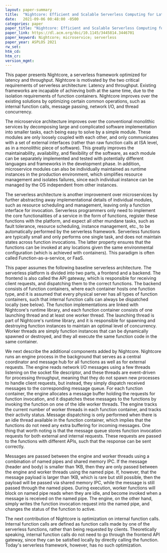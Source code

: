 ```yaml
---
layout: paper-summary
title:  "Nightcore: Efficient and Scalable Serverless Computing for Latency-Sensitive, Interactive Microservices"
date:   2021-09-06 00:48:00 -0500
categories: paper
paper_title: "Nightcore: Efficient and Scalable Serverless Computing for Latency-Sensitive, Interactive Microservices"
paper_link: https://dl.acm.org/doi/10.1145/3445814.3446701
paper_keyword: Nightcore; microservice; serverless
paper_year: ASPLOS 2021
rw_set:
htm_cd:
htm_cr:
version_mgmt:
---
```


This paper presents Nightcore, a serverless framework optimized for latency and throughput. Nightcore is motivated by 
the two critical requirements of serverless architecture: Latency and throughput. Existing frameworks are incapable of
achieving both at the same time, due to the isolation requirements of function containers.
Nightcore improves over the existing solutions by optimizing certain common operations, such as internal function
calls, message passing, network I/O, and thread concurrency.

The microservice architecture improves over the conventional monolithic services by decomposing large and complicated 
software implementation into smaller tasks, each being easy to solve by a simple module. These modules are only loosely
coupled with each other, and only communicates with a set of external interfaces (rather than raw function calls at
ISA level, as in a monolithic piece of software). This greatly improves the maintainability, availability, and 
flexibility of the software, as each module can be separately implemented and tested with potentially different 
languages and frameworks in the development phase. In addition, microservice modules can also be individually 
maintained as runtime instances in the production environment, which simplifies resource management and isolates
failures, since each individual instance can be managed by the OS independent from other instances.

The serverless architecture is another improvement over microservices by further abstracting away implementational 
details of individual modules, such as resource scheduling and management, leaving only a function interface for 
invocation. Serverless programmers only need to implement the core functionalities of a service in the form of 
functions, register these functions with the platform, and expect all other mundane tasks, such as fault tolerance,
resource scheduling, instance management, etc., to be automatically performed by the serverless framework.
Serverless functions are typically small and only performs one single task, and does not maintain states across
function invocations. The latter property ensures that the functions can be invoked at any locations given the same
environmental configuration (which is achieved with containers).
This paradigm is often called Function-as-a-service, or FaaS.

This paper assumes the following baseline serverless architecture. The serverless platform is divided into two 
parts, a frontend and a backend. The frontend is also called the API gateway, which is responsible for receiving 
client requests, and dispatching them to the correct functions. The backend consists of function containers, where
each container hosts one function type, and it is assumed that every physical server has all types of function
containers, such that internal function calls can always be dispatched locally (see below).
The function implementations are linked with Nightcore's runtime library, and each function container consists of 
one launching thread and at least one worker thread. The launching thread is part of Nightcore's runtime library, and
it is responsible for spawning and destroying function instances to maintain an optimal level of concurrency. 
Worker threads are simply function instances that can be dynamically spawned or destroyed, and they all execute the 
same function code in the same container.

We next describe the additional components added by Nightcore. Nightcore runs an engine process in the background
that serves as a central coordinator and message hub for all functions as well as for external requests. 
The engine reads network I/O messages using a few threads listening on the socket file descriptor, and these threads
are event-driven for processing throughput, meaning that they do not spawn new processes to handle client requests,
but instead, they simply dispatch received messages to the corresponding message queue.
For each function container, the engine allocates a message buffer holding the requests for function invocation,
and it dispatches these messages to the functions by invoking the function on one of the idle worker threads.
The engine tracks the current number of worker threads in each function container, and tracks their activity status.
Message dispatching is only performed when there is an idle thread available in the function container, which
implies that the functions do not need any extra buffering for incoming messages.
One thing that worth noting is that the message queue stores function invocation requests for both external 
and internal requests. These requests are passed to the functions with different APIs, such that the response
can be sent correctly.

Messages are passed between the engine and worker threads using a combination of named pipes and shared memory IPC.
If the message (header and body) is smaller than 1KB, then they are only passed between the engine and worker threads
using the named pipe. If, however, that the message payload is larger than 1KB, which is rare but still possible,
then the payload will be passed via shared memory IPC, while the message is still passed through the named pipes.
During execution, worker functions will block on named pipe reads when they are idle, and become invoked when a 
message is received on the named pipe. The engine, on the other hand, simply writes the function invocation 
request into the named pipe, and changes the status of the function to active.

The next contribution of Nightcore is optimization on internal function calls.
Internal function calls are defined as function calls made by one of the serverless functions, 
rather than being requested by clients. Theoretically speaking, internal function calls do not need to go through the frontend API gateway, since they can be
satisfied locally by directly calling the function. Today's serverless framework, however, has no such optimization.
